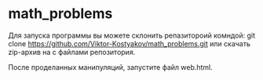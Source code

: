 # math_problems

Для запуска программы вы можете склонить репазитороий комндой:
  git clone https://github.com/Viktor-Kostyakov/math_problems.git
или скачать zip-архив на с файлами репозитория.

После проделанных манипуляций, запустите файл web.html.